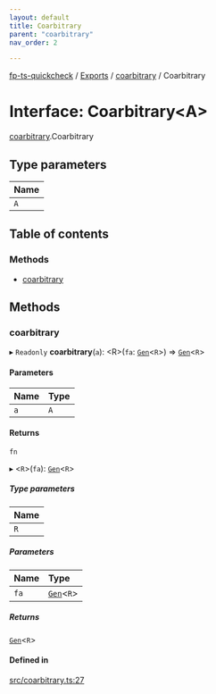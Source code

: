```yaml
---
layout: default
title: Coarbitrary
parent: "coarbitrary"
nav_order: 2

---
```


[fp-ts-quickcheck](../../README.md) / [Exports](../../modules.md) / [coarbitrary](../index.md) / Coarbitrary

# Interface: Coarbitrary<A\>

[coarbitrary](../index.md).Coarbitrary

## Type parameters

| Name |
| :------ |
| `A` |

## Table of contents

### Methods

- [coarbitrary](Coarbitrary.md#coarbitrary)

## Methods

### coarbitrary

▸ `Readonly` **coarbitrary**(`a`): <R\>(`fa`: [`Gen`](../../gen/index.md#gen)<`R`\>) => [`Gen`](../../gen/index.md#gen)<`R`\>

#### Parameters

| Name | Type |
| :------ | :------ |
| `a` | `A` |

#### Returns

`fn`

▸ <`R`\>(`fa`): [`Gen`](../../gen/index.md#gen)<`R`\>

##### Type parameters

| Name |
| :------ |
| `R` |

##### Parameters

| Name | Type |
| :------ | :------ |
| `fa` | [`Gen`](../../gen/index.md#gen)<`R`\> |

##### Returns

[`Gen`](../../gen/index.md#gen)<`R`\>

#### Defined in

[src/coarbitrary.ts:27](https://github.com/waynevanson/fp-ts-test/blob/e9f384e/src/coarbitrary.ts#L27)
